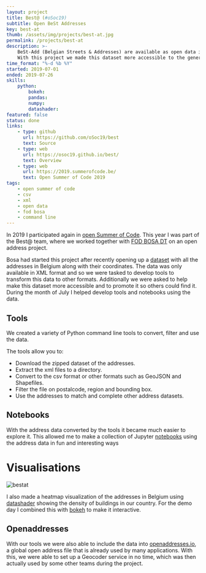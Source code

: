 ```yaml
---
layout: project
title: Best@ (#oSoc19)
subtitle: Open BeSt Addresses
key: best-at
thumb: /assets/img/projects/best-at.jpg
permalink: /projects/best-at
description: >-
    BeSt-Add (Belgian Streets & Addresses) are available as open data in XML. 
    With this project we made this dataset more accessible to the general public, converted it to other formats and promoted the use of it.
time_format: "%-d %b %Y"
started: 2019-07-01
ended: 2019-07-26
skills:
    python:
        bokeh:
        pandas:
        numpy:
        datashader:  
featured: false
status: done
links: 
    - type: github
      url: https://github.com/oSoc19/best
      text: Source
    - type: web
      url: https://osoc19.github.io/best/
      text: Overview
    - type: web
      url: https://2019.summerofcode.be/
      text: Open Summer of Code 2019
tags: 
    - open summer of code
    - csv
    - xml
    - open data
    - fod bosa
    - command line
---
```

In 2019 I participated again in [open Summer of Code](https://2019.summerofcode.be/).
This year I was part of the Best@ team, where we worked together with [FOD BOSA DT](https://bosa.belgium.be/language_selection) on an open address project.

Bosa had started this project after recently opening up a [dataset](https://opendata.bosa.be/index.nl.html) with all the addresses in Belgium along with their coordinates.
The data was only available in XML format and so we were tasked to develop tools to transform this data to other formats.
Additionally we were asked to help make this dataset more accessible and to promote it so others could find it.
During the month of July I helped develop tools and notebooks using the data.

## Tools

We created a variety of Python command line tools to convert, filter and use the data.

The tools allow you to:

* Download the zipped dataset of the addresses.
* Extract the xml files to a directory.
* Convert to the csv format or other formats such as GeoJSON and Shapefiles.
* Filter the file on postalcode, region and bounding box.
* Use the addresses to match and complete other address datasets.

## Notebooks

With the address data converted by the tools it became much easier to explore it.
This allowed me to make a collection of Jupyter [notebooks](https://osoc19.github.io/best/notebooks/) using the address data in fun and interesting ways

# Visualisations

![bestat](/assets/img/projects/best-at.jpg "The Addresses in Belgium visualized with a heatmap")

I also made a heatmap visualization of the addresses in Belgium using [datashader](https://datashader.org/) showing the density of buildings in our country.
For the demo day I combined this with [bokeh](https://docs.bokeh.org/en/latest/index.html) to make it interactive.

## Openaddresses

With our tools we were also able to include the data into [openaddresses.io](https://openaddresses.io/), a global open address file that is already used by many applications.
With this, we were able to set up a Geocoder service in no time, which was then actually used by some other teams during the project.
